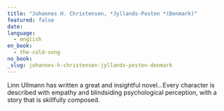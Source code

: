 ```yaml
---
title: "Johannes H. Christensen, *Jyllands-Posten *(Denmark)"
featured: false
date:
language:
  - english
en_book:
  - the-cold-song
no_book:
_slug: johannes-h-christensen-jyllands-posten-denmark
---
```


Linn Ullmann has written a great and insightful novel…Every character is described with empathy and blindsiding psychological perception, with a story that is skillfully composed.

